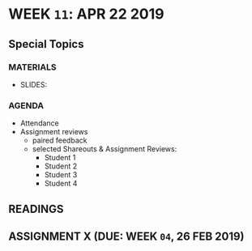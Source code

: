 # WEEK `11`: APR 22 2019
## Special Topics

> 


### MATERIALS
- SLIDES: 

### AGENDA

- Attendance
- Assignment reviews
  - paired feedback
  - selected Shareouts & Assignment Reviews:
    + Student 1
    + Student 2
    + Student 3
    + Student 4



## READINGS


## ASSIGNMENT X (DUE: WEEK `04`, 26 FEB 2019)

